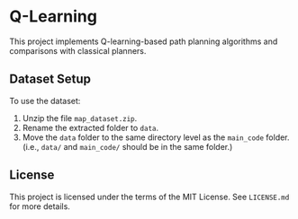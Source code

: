 # Q-Learning
This project implements Q-learning-based path planning algorithms and comparisons with classical planners.

## Dataset Setup

To use the dataset:

1. Unzip the file `map_dataset.zip`.
2. Rename the extracted folder to `data`.
3. Move the `data` folder to the same directory level as the `main_code` folder.  
   (i.e., `data/` and `main_code/` should be in the same folder.)

## License

This project is licensed under the terms of the MIT License. See `LICENSE.md` for more details.